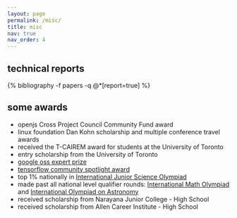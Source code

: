 ```yaml
---
layout: page
permalink: /misc/
title: misc
nav: true
nav_order: 4
---
```


## technical reports

<div class="publications">
  {% bibliography -f papers -q @*[report=true] %}
</div>

## some awards

- openjs Cross Project Council Community Fund award
- linux foundation Dan Kohn scholarship and multiple conference travel awards
- received the T-CAIREM award for students at the University of Toronto
- entry scholarship from the University of Toronto
- [google oss expert prize](https://www.kaggle.com/google-oss-expert-prize-winners)
- [tensorflow community spotlight award](https://x.com/TensorFlow/status/1504880315545923592)
- top 1% nationally in [International Junior Science Olympiad](https://www.ijsoweb.org/)
- made past all national level qualifier rounds: [International Math Olympiad](https://www.imo-official.org/) and [International Olympiad on Astronomy](https://www.ioaastrophysics.org/)
- received scholarship from Narayana Junior College - High School
- received scholarship from Allen Career Institute - High School
